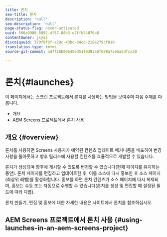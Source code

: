 ```yaml
---
title: 론치
seo-title: 론치
description: 'null'
seo-description: 'null'
page-status-flag: never-activated
uuid: 566a9988-6892-4f57-88b3-e2ffb54076a8
contentOwner: jsyal
discoiquuid: 379f8f9f-a29c-43bc-84cd-218a279cf810
translation-type: tm+mt
source-git-commit: ad7f18b99b45ed51f0393a0f608a75e5a5dfca30

---
```



# 론치{#launches}

이 페이지에서는 스크린 프로젝트에서 론치를 사용하는 방법을 보여주며 다음 주제를 다룹니다.

* 개요
* AEM Screens 프로젝트에서 론치 사용

## 개요 {#overview}

론치를 사용하면 Screens 사용자가 예약된 컨텐츠 업데이트 메커니즘을 배포하여 변경 사항을 롤아웃하고 향후 릴리스에 사용할 컨텐츠를 효율적으로 개발할 수 있습니다.

론치가 생성되며 향후에 게시할 수 있도록 변경할 수 있습니다(현재 페이지를 유지하는 동안). 론치 페이지를 편집하고 업데이트한 후, 이를 소스에 다시 홍보한 후 소스 페이지(최상위 레벨)를 활성화합니다. 홍보를 하면 론치 컨텐츠가 소스 페이지에 다시 복제되며, 홍보는 수동 또는 자동으로 수행할 수 있습니다(론치를 생성 및 편집할 때 설정된 필드에 따라 다름).

론치 만들기, 편집 및 홍보에 대한 자세한 내용은 사이트에서 론치를 참조하십시오.

## AEM Screens 프로젝트에서 론치 사용 {#using-launches-in-an-aem-screens-project}

